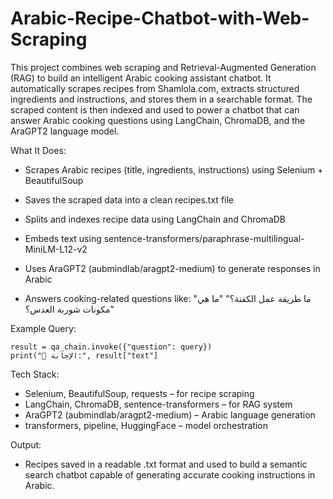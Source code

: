 # Arabic-Recipe-Chatbot-with-Web-Scraping
This project combines web scraping and Retrieval-Augmented Generation (RAG) to build an intelligent Arabic cooking assistant chatbot.
It automatically scrapes recipes from Shamlola.com, extracts structured ingredients and instructions, and stores them in a searchable format.
The scraped content is then indexed and used to power a chatbot that can answer Arabic cooking questions using LangChain, ChromaDB, and the AraGPT2 language model.

 What It Does:
  - Scrapes Arabic recipes (title, ingredients, instructions) using Selenium + BeautifulSoup
     
  - Saves the scraped data into a clean recipes.txt file
     
  - Splits and indexes recipe data using LangChain and ChromaDB

  - Embeds text using sentence-transformers/paraphrase-multilingual-MiniLM-L12-v2
    
  - Uses AraGPT2 (aubmindlab/aragpt2-medium) to generate responses in Arabic
    
  - Answers cooking-related questions like:
"ما طريقة عمل الكفتة؟"
"ما هي مكونات شوربة العدس؟"

Example Query:
  ```query = "طريقة عمل الكفتة؟"
  result = qa_chain.invoke({"question": query})
  print("🧠 الإجابة:", result["text"]
  ```


Tech Stack:

  - Selenium, BeautifulSoup, requests – for recipe scraping
  - LangChain, ChromaDB, sentence-transformers – for RAG system
  - AraGPT2 (aubmindlab/aragpt2-medium) – Arabic language generation
  - transformers, pipeline, HuggingFace – model orchestration

    
Output:
  - Recipes saved in a readable .txt format and used to build a semantic search chatbot capable of generating accurate cooking instructions in Arabic.
